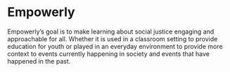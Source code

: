 # Empowerly
Empowerly’s goal is to make learning about social justice engaging and approachable for all. Whether it is used in a classroom setting to provide education for youth or played in an everyday environment to provide more context to events currently happening in society and events that have happened in the past.
